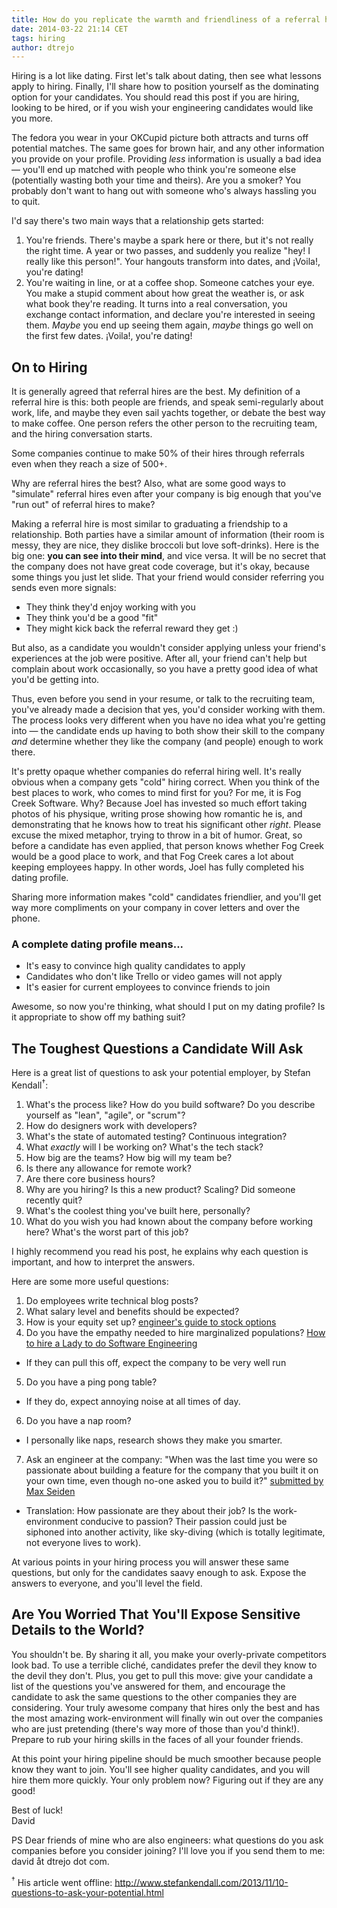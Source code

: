 ```yaml
---
title: How do you replicate the warmth and friendliness of a referral hire, even with a stranger engineer? By treating hiring like dating.
date: 2014-03-22 21:14 CET
tags: hiring
author: dtrejo
---
```


Hiring is a lot like dating. First let's talk about dating, then see what
lessons apply to hiring. Finally, I'll share how to position yourself as the
dominating option for your candidates. You should read this post if you are
hiring, looking to be hired, or if you wish your engineering candidates would like
you more.

The fedora you wear in your OKCupid picture both attracts and turns off
potential matches. The same goes for brown hair, and any other information you
provide on your profile. Providing *less* information is usually a bad idea —
you'll end up matched with people who think you're someone else (potentially
wasting both your time and theirs). Are you a smoker? You probably don't want
to hang out with someone who's always hassling you to quit.

I'd say there's two main ways that a relationship gets started:

1. You're friends. There's maybe a spark here or there, but it's not really the
  right time. A year or two passes, and suddenly you realize "hey! I really like
  this person!". Your hangouts transform into dates, and ¡Voila!, you're dating!
2. You're waiting in line, or at a coffee shop. Someone catches your eye. You
  make a stupid comment about how great the weather is, or ask what book they're
  reading. It turns into a real conversation, you exchange contact information,
  and declare you're interested in seeing them. *Maybe* you end up seeing them
  again, *maybe* things go well on the first few dates. ¡Voila!, you're dating!

## On to Hiring

It is generally agreed that referral hires are the best. My definition of a
referral hire is this: both people are friends, and speak semi-regularly about
work, life, and maybe they even sail yachts together, or debate the best way to
make coffee. One person refers the other person to the recruiting team, and the
hiring conversation starts.

Some companies continue to make 50% of their hires through referrals even when
they reach a size of 500+.

Why are referral hires the best? Also, what are some good ways to "simulate"
referral hires even after your company is big enough that you've "run out" of
referral hires to make?

Making a referral hire is most similar to graduating a friendship to a
relationship. Both parties have a similar amount of information (their room is
messy, they are nice, they dislike broccoli but love soft-drinks). Here is the
big one: **you can see into their mind**, and vice versa. It will be no secret
that the company does not have great code coverage, but it's okay, because some
things you just let slide. That your friend would consider referring you sends
even more signals:

- They think they'd enjoy working with you
- They think you'd be a good "fit"
- They might kick back the referral reward they get :)

But also, as a candidate you wouldn't consider applying unless your friend's
experiences at the job were positive. After all, your friend can't help but
complain about work occasionally, so you have a pretty good idea of what you'd
be getting into.

Thus, even before you send in your resume, or talk to the recruiting team,
you've already made a decision that yes, you'd consider working with them. The
process looks very different when you have no idea what you're getting into —
the candidate ends up having to both show their skill to the company *and*
determine whether they like the company (and people) enough to work there.

It's pretty opaque whether companies do referral hiring well. It's really
obvious when a company gets "cold" hiring correct. When you think of the best
places to work, who comes to mind first for you? For me, it is Fog Creek
Software. Why? Because Joel has invested so much effort taking photos of his
physique, writing prose showing how romantic he is, and demonstrating that he
knows how to treat his significant other *right*. Please excuse the mixed
metaphor, trying to throw in a bit of humor. Great, so before a candidate
has even applied, that person knows whether Fog Creek would be a good place to
work, and that Fog Creek cares a lot about keeping employees happy. In other
words, Joel has fully completed his dating profile.

Sharing more information makes "cold" candidates friendlier, and you'll get way
more compliments on your company in cover letters and over the phone.

### A complete dating profile means...

- It's easy to convince high quality candidates to apply
- Candidates who don't like Trello or video games will not apply
- It's easier for current employees to convince friends to join

Awesome, so now you're thinking, what should I put on my dating profile? Is it
appropriate to show off my bathing suit?

## The Toughest Questions a Candidate Will Ask

Here is a great list of questions to ask your potential employer, by Stefan
Kendall<sup>†</sup>:

1. What's the process like? How do you build software? Do you describe yourself
  as "lean", "agile", or "scrum"?
2. How do designers work with developers?
3. What's the state of automated testing? Continuous integration?
4. What *exactly* will I be working on? What's the tech stack?
5. How big are the teams? How big will my team be?
6. Is there any allowance for remote work?
7. Are there core business hours?
8. Why are you hiring? Is this a new product? Scaling? Did someone recently
  quit?
9. What's the coolest thing you've built here, personally?
10. What do you wish you had known about the company before working here?
  What's the worst part of this job?

I highly recommend you read his post, he explains why each question is
important, and how to interpret the answers.

Here are some more useful questions:

1. Do employees write technical blog posts?
2. What salary level and benefits should be expected?
3. How is your equity set up? [engineer's guide to stock options][stockoptions]
4. Do you have the empathy needed to hire marginalized populations?
  [How to hire a Lady to do Software Engineering][hirelady]
  - If they can pull this off, expect the company to be very well run
5. Do you have a ping pong table?
  - If they do, expect annoying noise at all times of day.
6. Do you have a nap room?
  - I personally like naps, research shows they make you smarter.
7. Ask an engineer at the company: "When was the last time you were so passionate
about building a feature for the company that you built it on your own time,
even though no-one asked you to build it?" [submitted by Max Seiden][max]
  - Translation: How passionate are they about their job? Is the work-environment
  conducive to passion? Their passion could just be siphoned into another
  activity, like sky-diving (which is totally legitimate, not everyone lives to
  work).

At various points in your hiring process you will answer these same questions,
but only for the candidates saavy enough to ask. Expose the answers to everyone,
and you'll level the field.

## Are You Worried That You'll Expose Sensitive Details to the World?

You shouldn't be. By sharing it all, you make your overly-private competitors
look bad. To use a terrible cliché, candidates prefer the devil they know to the
devil they don't. Plus, you get to pull this move: give your candidate a list of
the questions you've answered for them, and encourage the candidate to ask the
same questions to the other companies they are considering. Your truly awesome
company that hires only the best and has the most amazing work-environment will
finally win out over the companies who are just pretending (there's way more of
those than you'd think!). Prepare to rub your hiring skills in the faces of all
your founder friends.

At this point your hiring pipeline should be much smoother because people know
they want to join. You'll see higher quality candidates, and you will hire
them more quickly. Your only problem now? Figuring out if they are any good!

Best of luck!<br>
David

PS Dear friends of mine who are also engineers: what questions do you ask companies
before you consider joining? I'll love you if you send them to me: david åt
dtrejo dot com.

<sup>†</sup> His article went offline: http://www.stefankendall.com/2013/11/10-questions-to-ask-your-potential.html

[stockoptions]:http://blog.alexmaccaw.com/an-engineers-guide-to-stock-options
[hirelady]:http://lizthedeveloper.com/how-to-hire-a-lady-to-do-software-engineering
[max]:https://twitter.com/norandnand
[github]:http://github.com/dtrejo
[twitter]:http://twitter.com/ddtrejo
